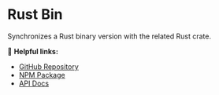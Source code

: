 # Rust Bin

Synchronizes a Rust binary version with the related Rust crate.

🔗 **Helpful links:**

- [GitHub Repository](https://github.com/metaplex-foundation/rustbin)
- [NPM Package](https://www.npmjs.com/package/@metaplex-foundation/rustbin)
- [API Docs](https://metaplex-foundation.github.io/rustbin/docs/)

